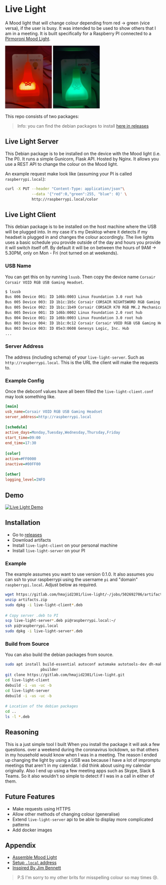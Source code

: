 # Live Light

A Mood light that will change colour depending from red -> green (vice versa), if the user is busy. It was intended
to be used to show others that I am in a meeting. It is built specifically for a Raspberry PI connected to a 
[Pirmoroni Mood Light](https://learn.pimoroni.com/tutorial/sandyj/assembling-mood-light).

<span>
  <img src="images/red.jpg" width="30%" />
  <img src="images/green.jpg" width="30%" />
</span>

This repo consists of two packages:

> Info: you can find the debian packages to install [here in releases](https://gitlab.com/hmajid2301/live-light/-/releases)

## Live Light Server

This Debian package is to be installed on the device with the Mood light (i.e. The PI).
It runs a simple Gunicorn, Flask API. Hosted by Nginx. It allows you use a REST API to
change the colour on the Mood light. 

An example request make look like (assuming your PI is called `raspberrypi.local`):

```bash
curl -X PUT --header "Content-Type: application/json"\
            --data '{"red":0,"green":255, "blue": 0}' \
            http://raspberrypi.local/color
```

## Live Light Client

This debian package is to be installed on the host machine where the USB will be plugged into.
In my case it's my Desktop where it detects if my headset is plugged in and changes the colour
accordingly. The live lights uses a basic schedule you provide outside of the day and hours
you provide it will switch itself off. By default it will be on between the hours of 9AM -> 5.30PM,
only on Mon - Fri (not turned on at weekends).

### USB Name

You can get this on by running `lsusb`. Then copy the device name `Corsair Corsair VOID RGB USB Gaming Headset`.

```bash
$ lsusb
Bus 006 Device 001: ID 1d6b:0003 Linux Foundation 3.0 root hub
Bus 005 Device 003: ID 1b1c:1b5c Corsair CORSAIR NIGHTSWORD RGB Gaming Mouse
Bus 005 Device 002: ID 1b1c:1b49 Corsair CORSAIR K70 RGB MK.2 Mechanical Gaming Keyboard
Bus 005 Device 001: ID 1d6b:0002 Linux Foundation 2.0 root hub
Bus 004 Device 001: ID 1d6b:0003 Linux Foundation 3.0 root hub
Bus 003 Device 004: ID 1b1c:0c12 Corsair Corsair VOID RGB USB Gaming Headset 
Bus 003 Device 003: ID 05e3:0608 Genesys Logic, Inc. Hub
...
```

### Server Address

The address (including schema) of your `live-light-server`. Such as `http://raspberrypi.local`. This is the URL the
client will make the requests to.

### Example Config

Once the debconf values have all been filled the `live-light-client.conf` may look something like.

```ini
[main]
usb_name=Corsair VOID RGB USB Gaming Headset
server_address=http://raspberrypi.local

[schedule]
active_days=Monday,Tuesday,Wednesday,Thursday,Friday
start_time=09:00
end_time=17:30

[color]
active=#FF0000
inactive=#00FF00

[other]
logging_level=INFO
```

## Demo

[![Live Light Demo](http://i3.ytimg.com/vi/7YuyvgypuXI/maxresdefault.jpg)](http://www.youtube.com/watch?v=7YuyvgypuXI "Live Light Demo")

## Installation

* Go to [releases](https://gitlab.com/hmajid2301/live-light/-/releases)
* Download artifacts
* Install `live-light-client` on your personal machine
* Install `live-light-server` on your PI

### Example

The example assumes you want to use version 0.1.0. It also assumes you can ssh to your
raspberrypi using the username `pi` and "domain" `raspberrypi.local`. Adjust below
as required.

```bash
wget https://gitlab.com/hmajid2301/live-light/-/jobs/502692706/artifacts/download
unzip artifacts.zip
sudo dpkg -i live-light-client*.deb

# Copy server .deb to PI
scp live-light-server*.deb pi@raspberrypi.local:~/
ssh pi@raspberrypi.local
sudo dpkg -i live-light-server*.deb
```

### Build from Source

You can also build the debian packages from source.

```bash
sudo apt install build-essential autoconf automake autotools-dev dh-make debhelper devscripts fakeroot xutils lintian \
                pbuilder
git clone https://gitlab.com/hmajid2301/live-light.git
cd live-light-client
debuild -i -us -uc -b
cd live-light-server
debuild -i -us -uc -b

# Location of the debian packages
cd ..
ls -l *.deb
```

## Reasoning

This is a just simple tool I built When you install the package it will ask a few questions. over a weekend during the coronavirus lockdown, so that others in my household
would know when I was in a meeting. The reason I ended up changing the light by using a USB was because I have a lot
of impromptu meetings that aren't in my calendar. I did think about using my calendar originally. Also I end up using
a few meeting apps such as Skype, Slack & Teams. So it also wouldn't so simple to detect if I was in a call in either
of them.

## Future Features

- Make requests using HTTPS
- Allow other methods of changing colour (generalise)
- Extend `live-light-server` api to be able to display more complicated patterns
- Add docker images

## Appendix

- [Assemble Mood Light](https://www.youtube.com/watch?v=eHD9JIQk0I)
- [Setup `.local` address](https://www.howtogeek.com/167190/how-and-why-to-assign-the-.local-domain-to-your-raspberry-pi/)
- [Inspired By Jim Bennett ](https://dev.to/azure/an-iot-busy-light-for-folks-working-from-home-34ig)

> P.S I'm sorry to my other brits for misspelling colour so may times 😢.